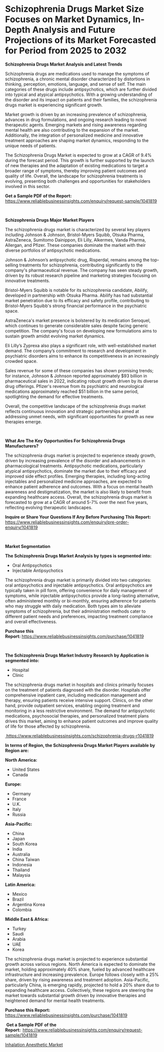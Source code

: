 <p><h1>Schizophrenia Drugs Market Size Focuses on Market Dynamics, In-Depth Analysis and Future Projections of its Market Forecasted for Period from 2025 to 2032</h1></p><p><strong>Schizophrenia Drugs Market Analysis and Latest Trends</strong></p>
<p><p>Schizophrenia drugs are medications used to manage the symptoms of schizophrenia, a chronic mental disorder characterized by distortions in thinking, perception, emotions, language, and sense of self. The main categories of these drugs include antipsychotics, which are further divided into typical and atypical antipsychotics. With a growing understanding of the disorder and its impact on patients and their families, the schizophrenia drugs market is experiencing significant growth.</p><p>Market growth is driven by an increasing prevalence of schizophrenia, advances in drug formulations, and ongoing research leading to novel therapeutic agents. Emerging markets and rising awareness regarding mental health are also contributing to the expansion of the market. Additionally, the integration of personalized medicine and innovative treatment approaches are shaping market dynamics, responding to the unique needs of patients.</p><p>The Schizophrenia Drugs Market is expected to grow at a CAGR of 9.4% during the forecast period. This growth is further supported by the launch of new therapies and the adaptation of existing medications to target a broader range of symptoms, thereby improving patient outcomes and quality of life. Overall, the landscape for schizophrenia treatments is evolving, presenting both challenges and opportunities for stakeholders involved in this sector.</p></p>
<p><strong>Get a Sample PDF of the Report:&nbsp;</strong> <a href="https://www.reliablebusinessinsights.com/enquiry/request-sample/1041819?utm_campaign=1581&utm_medium=2&utm_source=Github&utm_content=ia&utm_term=08032025&utm_id=schizophrenia-drugs">https://www.reliablebusinessinsights.com/enquiry/request-sample/1041819</a></p>
<p>&nbsp;</p>
<p><strong>Schizophrenia Drugs Major Market Players</strong></p>
<p><p>The schizophrenia drugs market is characterized by several key players including Johnson & Johnson, Bristol-Myers Squibb, Otsuka Pharma, AstraZeneca, Sumitomo Dainippon, Eli Lilly, Alkermes, Vanda Pharma, Allergan, and Pfizer. These companies dominate the market with their diverse portfolios of antipsychotic medications.</p><p>Johnson & Johnson’s antipsychotic drug, Risperdal, remains among the top-selling treatments for schizophrenia, contributing significantly to the company's pharmaceutical revenue. The company has seen steady growth, driven by its robust research pipeline and marketing strategies focusing on innovative treatments.</p><p>Bristol-Myers Squibb is notable for its schizophrenia candidate, Abilify, developed in partnership with Otsuka Pharma. Abilify has had substantial market penetration due to its efficacy and safety profile, contributing to Bristol-Myers Squibb's strong financial performance in the psychiatric space.</p><p>AstraZeneca's market presence is bolstered by its medication Seroquel, which continues to generate considerable sales despite facing generic competition. The company's focus on developing new formulations aims to sustain growth amidst evolving market dynamics.</p><p>Eli Lilly’s Zyprexa also plays a significant role, with well-established market demand. The company’s commitment to research and development in psychiatric disorders aims to enhance its competitiveness in an increasingly crowded space.</p><p>Sales revenue for some of these companies has shown promising trends; for instance, Johnson & Johnson reported approximately $93 billion in pharmaceutical sales in 2022, indicating robust growth driven by its diverse drug offerings. Pfizer's revenue from its psychiatric and neurological medications approximately reached $51 billion in the same period, spotlighting the demand for effective treatments.</p><p>Overall, the competitive landscape of the schizophrenia drugs market reflects continuous innovation and strategic partnerships aimed at addressing unmet needs, with significant opportunities for growth as new therapies emerge.</p></p>
<p>&nbsp;</p>
<p><strong>What Are The Key Opportunities For Schizophrenia Drugs Manufacturers?</strong></p>
<p><p>The schizophrenia drugs market is projected to experience steady growth, driven by increasing prevalence of the disorder and advancements in pharmacological treatments. Antipsychotic medications, particularly atypical antipsychotics, dominate the market due to their efficacy and improved side effect profiles. Emerging therapies, including long-acting injectables and personalized medicine approaches, are expected to enhance patient adherence and outcomes. With a focus on mental health awareness and destigmatization, the market is also likely to benefit from expanding healthcare access. Overall, the schizophrenia drugs market is forecasted to grow at a CAGR of around 5-7% over the next five years, reflecting evolving therapeutic landscapes.</p></p>
<p><strong>Inquire or Share Your Questions If Any Before Purchasing This Report:</strong> <a href="https://www.reliablebusinessinsights.com/enquiry/pre-order-enquiry/1041819?utm_campaign=1581&utm_medium=2&utm_source=Github&utm_content=ia&utm_term=08032025&utm_id=schizophrenia-drugs">https://www.reliablebusinessinsights.com/enquiry/pre-order-enquiry/1041819</a></p>
<p>&nbsp;</p>
<p><strong>Market Segmentation</strong></p>
<p><strong>The Schizophrenia Drugs Market Analysis by types is segmented into:</strong></p>
<p><ul><li>Oral Antipsychotics</li><li>Injectable Antipsychotics</li></ul></p>
<p><p>The schizophrenia drugs market is primarily divided into two categories: oral antipsychotics and injectable antipsychotics. Oral antipsychotics are typically taken in pill form, offering convenience for daily management of symptoms, while injectable antipsychotics provide a long-lasting alternative, often administered monthly or bi-monthly, ensuring adherence for patients who may struggle with daily medication. Both types aim to alleviate symptoms of schizophrenia, but their administration methods cater to different patient needs and preferences, impacting treatment compliance and overall effectiveness.</p></p>
<p><strong>Purchase this Report:&nbsp;</strong><a href="https://www.reliablebusinessinsights.com/purchase/1041819?utm_campaign=1581&utm_medium=2&utm_source=Github&utm_content=ia&utm_term=08032025&utm_id=schizophrenia-drugs">https://www.reliablebusinessinsights.com/purchase/1041819</a></p>
<p>&nbsp;</p>
<p><strong>The Schizophrenia Drugs Market Industry Research by Application is segmented into:</strong></p>
<p><ul><li>Hospital</li><li>Clinic</li></ul></p>
<p><p>The schizophrenia drugs market in hospitals and clinics primarily focuses on the treatment of patients diagnosed with the disorder. Hospitals offer comprehensive inpatient care, including medication management and therapy, ensuring patients receive intensive support. Clinics, on the other hand, provide outpatient services, enabling ongoing treatment and monitoring in a less restrictive environment. The demand for antipsychotic medications, psychosocial therapies, and personalized treatment plans drives this market, aiming to enhance patient outcomes and improve quality of life for those affected by schizophrenia.</p></p>
<p><a href="https://www.reliablebusinessinsights.com/schizophrenia-drugs-r1041819?utm_campaign=1581&utm_medium=2&utm_source=Github&utm_content=ia&utm_term=08032025&utm_id=schizophrenia-drugs">&nbsp;https://www.reliablebusinessinsights.com/schizophrenia-drugs-r1041819</a></p>
<p><strong>In terms of Region, the Schizophrenia Drugs Market Players available by Region are:</strong></p>
<p>
    <p> <strong> North America: </strong>
        <ul>
            <li>United States</li>
            <li>Canada</li>
        </ul>
        </p> 
    <p> <strong> Europe: </strong>
        <ul>
            <li>Germany</li>
            <li>France</li>
            <li>U.K.</li>
            <li>Italy</li>
            <li>Russia</li>
        </ul>
        </p> 
    <p> <strong> Asia-Pacific: </strong>
        <ul>
            <li>China</li>
            <li>Japan</li>
            <li>South Korea</li>
            <li>India</li>
            <li>Australia</li>
            <li>China Taiwan</li>
            <li>Indonesia</li>
            <li>Thailand</li>
            <li>Malaysia</li>
        </ul>
        </p> 
    <p> <strong> Latin America: </strong>
        <ul>
            <li>Mexico</li>
            <li>Brazil</li>
            <li>Argentina Korea</li>
            <li>Colombia</li>
        </ul>
        </p> 
    <p> <strong> Middle East & Africa: </strong>
        <ul>
            <li>Turkey</li>
            <li>Saudi</li>
            <li>Arabia</li>
            <li>UAE</li>
            <li>Korea</li>
        </ul>
    </p>
    </p>
<p><p>The schizophrenia drugs market is projected to experience substantial growth across various regions. North America is expected to dominate the market, holding approximately 40% share, fueled by advanced healthcare infrastructure and increasing prevalence. Europe follows closely with a 25% share, driven by rising awareness and treatment adoption. Asia-Pacific, particularly China, is emerging rapidly, projected to hold a 20% share due to expanding healthcare access. Collectively, these regions are steering the market towards substantial growth driven by innovative therapies and heightened demand for mental health treatments.</p></p>
<p><strong>Purchase this Report: </strong><a href="https://www.reliablebusinessinsights.com/purchase/1041819?utm_campaign=1581&utm_medium=2&utm_source=Github&utm_content=ia&utm_term=08032025&utm_id=schizophrenia-drugs">https://www.reliablebusinessinsights.com/purchase/1041819</a></p>
<p>&nbsp;<strong>Get a Sample PDF of the Report:&nbsp;&nbsp;</strong><a href="https://www.reliablebusinessinsights.com/enquiry/request-sample/1041819?utm_campaign=1581&utm_medium=2&utm_source=Github&utm_content=ia&utm_term=08032025&utm_id=schizophrenia-drugs">https://www.reliablebusinessinsights.com/enquiry/request-sample/1041819</a></p>
<p><strong></strong></p>
<p><p><a href="https://github.com/willjis/Market-Research-Report-List-1/blob/main/inhalation-anesthetic-market.md?utm_campaign=1581&utm_medium=2&utm_source=Github&utm_content=ia&utm_term=08032025&utm_id=schizophrenia-drugs">Inhalation Anesthetic Market</a></p></p>
